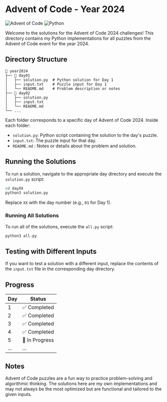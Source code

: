 # Advent of Code - Year 2024

![Advent of Code](https://img.shields.io/badge/Advent%20of%20Code-2024-blue?style=flat-square&logo=advent-of-code&logoColor=white)
![Python](https://img.shields.io/badge/Python-3.x-blue?style=flat-square&logo=python&logoColor=white)

Welcome to the solutions for the Advent of Code 2024 challenges! This directory contains my Python implementations for all puzzles from the Advent of Code event for the year 2024.

## Directory Structure

```
📂 year2024
├── 📂 day01
│   ├── solution.py  # Python solution for Day 1
│   ├── input.txt    # Puzzle input for Day 1
│   └── README.md    # Problem description or notes
├── 📂 day02
│   ├── solution.py
│   ├── input.txt
│   └── README.md
└── ...
```

Each folder corresponds to a specific day of Advent of Code 2024. Inside each folder:
- `solution.py`: Python script containing the solution to the day's puzzle.
- `input.txt`: The puzzle input for that day.
- `README.md` : Notes or details about the problem and solution.

## Running the Solutions

To run a solution, navigate to the appropriate day directory and execute the `solution.py` script:

```bash
cd dayXX
python3 solution.py
```

Replace `XX` with the day number (e.g., `01` for Day 1).

### Running All Solutions

To run all of the solutions, execute the `all.py` script:

```bash
python3 all.py
```

## Testing with Different Inputs

If you want to test a solution with a different input, replace the contents of the `input.txt` file in the corresponding day directory.

## Progress

| Day | Status        |
|-----|---------------|
| 1   | ✅ Completed  |
| 2   | ✅ Completed  |
| 3   | ✅ Completed  |
| 4   | ✅ Completed  |
| 5   | 🚧 In Progress|
| ... | ...           |

## Notes

Advent of Code puzzles are a fun way to practice problem-solving and algorithmic thinking. The solutions here are my own implementations and may not always be the most optimized but are functional and tailored to the given inputs.
